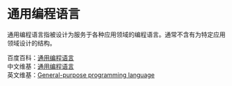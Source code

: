 # 通用编程语言

通用编程语言指被设计为服务于各种应用领域的编程语言。通常不含有为特定应用领域设计的结构。

百度百科：[通用编程语言](https://baike.baidu.com/item/通用编程语言)  
中文维基：[通用编程语言](https://zh.wikipedia.org/wiki/通用编程语言)  
英文维基：[General-purpose programming language](https://en.wikipedia.org/wiki/General-purpose_programming_language)
